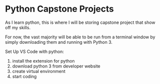
# Python Capstone Projects

As I learn python, this is where I will be storing capstone project that show off my skills.

For now, the vast majority will be able to be run from a terminal window by simply downloading them and running with Python 3.


Set Up VS Code with python:
1. install the extension for python
2. download python 3 from developer website
3. create virtual environment
4. start coding
